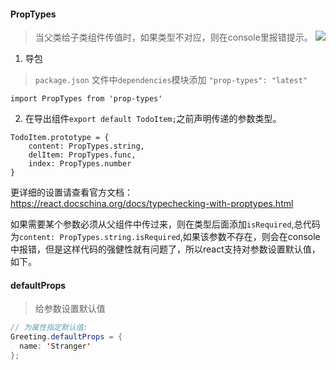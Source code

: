 ####    PropTypes
>当父类给子类组件传值时，如果类型不对应，则在console里报错提示。
![](https://upload-images.jianshu.io/upload_images/5786888-750f5b4994e1aca2.png?imageMogr2/auto-orient/strip%7CimageView2/2/w/1240)

1. 导包
>  `package.json` 文件中`dependencies`模块添加  `"prop-types": "latest"`
```
import PropTypes from 'prop-types'
```
2. 在导出组件`export default TodoItem;`之前声明传递的参数类型。
```
TodoItem.prototype = {
    content: PropTypes.string,
    delItem: PropTypes.func,
    index: PropTypes.number
}
```
更详细的设置请查看官方文档：https://react.docschina.org/docs/typechecking-with-proptypes.html

如果需要某个参数必须从父组件中传过来，则在类型后面添加`isRequired`,总代码为`content: PropTypes.string.isRequired`,如果该参数不存在，则会在console中报错，但是这样代码的强健性就有问题了，所以react支持对参数设置默认值，如下。

####    defaultProps
>给参数设置默认值

```java
// 为属性指定默认值:
Greeting.defaultProps = {
  name: 'Stranger'
};
```


